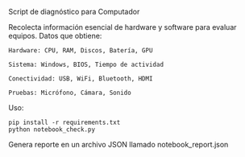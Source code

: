 Script de diagnóstico para Computador

Recolecta información esencial de hardware y software para evaluar equipos.
Datos que obtiene:

    Hardware: CPU, RAM, Discos, Batería, GPU

    Sistema: Windows, BIOS, Tiempo de actividad

    Conectividad: USB, WiFi, Bluetooth, HDMI

    Pruebas: Micrófono, Cámara, Sonido

Uso: 

    pip install -r requirements.txt
    python notebook_check.py

Genera reporte en un archivo JSON llamado notebook_report.json
